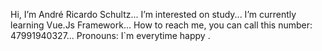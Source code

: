 Hi, I’m André Ricardo Schultz...
I’m interested on study...
I’m currently learning Vue.Js Framework...
How to reach me, you can call this number: 47991940327...
Pronouns: I`m everytime happy .

<!---
AndreRicardoSc/AndreRicardoSc is a ✨ special ✨ repository because its `README.md` (this file) appears on your GitHub profile.
You can click the Preview link to take a look at your changes.
---
